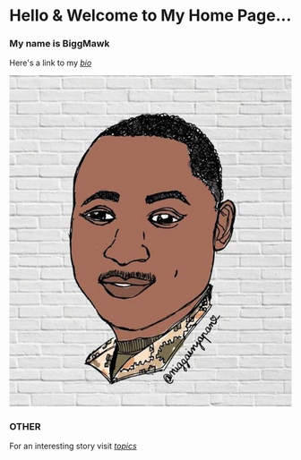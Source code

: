 # Hello & Welcome to My Home Page...

### My name is BiggMawk

Here's a link to my *[bio](https://biggmawk.github.io/bio "bio")*

![BIGG MAWK](BiggMawk.JPG "BIGG MAWK")

### OTHER

For an interesting story visit *[topics](https://biggmawk.github.io/topic "topics")*


